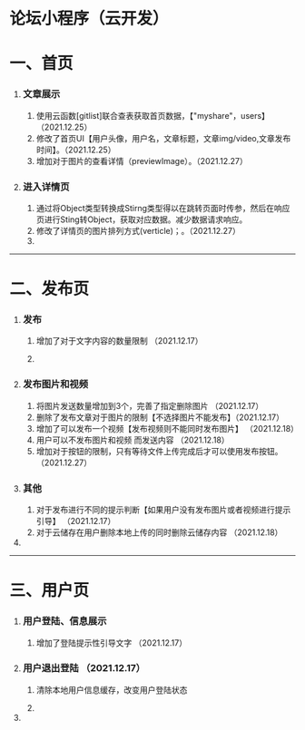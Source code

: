 #  论坛小程序（云开发）

# 一、首页

1. ### 文章展示

      1.  使用云函数[gitlist]联合查表获取首页数据，【"myshare"，users】（2021.12.25）
      2. 修改了首页UI【用户头像，用户名，文章标题，文章img/video,文章发布时间】。（2021.12.25）
      3. 增加对于图片的查看详情（previewImage）。（2021.12.27）

2. ### 进入详情页

   1. 通过将Object类型转换成Stirng类型得以在跳转页面时传参，然后在响应页进行Sting转Object，获取对应数据。减少数据请求响应。
   2. 修改了详情页的图片排列方式(verticle)；。（2021.12.27）
   3. 



------------------------------



# 二、发布页

1. ### 发布

   1. 增加了对于文字内容的数量限制 （2021.12.17）

   2. 

      

2. ### 发布图片和视频

   1. 将图片发送数量增加到3个，完善了指定删除图片    （2021.12.17）
   2. 删除了发布文章对于图片的限制【不选择图片不能发布】（2021.12.17）
   3. 增加了可以发布一个视频【发布视频则不能同时发布图片】 （2021.12.18）
   4. 用户可以不发布图片和视频 而发送内容 （2021.12.18）
   5. 增加对于按钮的限制，只有等待文件上传完成后才可以使用发布按钮。（2021.12.27）

3. ###  其他 

   1. 对于发布进行不同的提示判断【如果用户没有发布图片或者视频进行提示引导】 （2021.12.17）
   2. 对于云储存在用户删除本地上传的同时删除云储存内容 （2021.12.18）

4. 

----



# 三、用户页

1. ### 用户登陆、信息展示

   1. 增加了登陆提示性引导文字 （2021.12.17）

   

2. ### 用户退出登陆  （2021.12.17）

   1. 清除本地用户信息缓存，改变用户登陆状态

   2. 

      

3. 